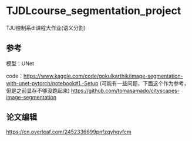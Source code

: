 # TJDLcourse_segmentation_project
TJU控制系dl课程大作业(语义分割)
## 参考

模型：UNet

code：https://www.kaggle.com/code/gokulkarthik/image-segmentation-with-unet-pytorch/notebook#1.-Setup
(可能有一些问题，下面这个作为参考，但是之前显存不够没跑起来)
https://github.com/tomasamado/cityscapes-image-segmentation

## 论文编辑

https://cn.overleaf.com/2452336699pnfzqyhqvfcm
